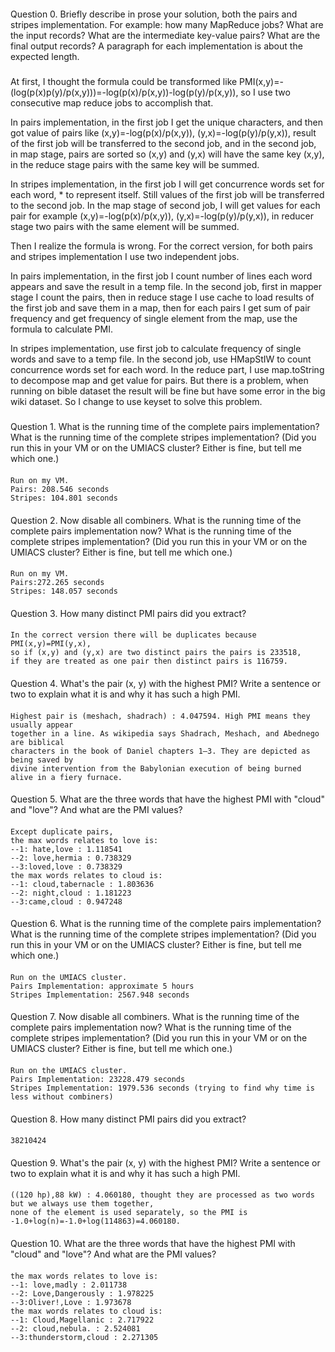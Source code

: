 ####
Question 0. Briefly describe in prose your solution, both the pairs and stripes implementation. For example: how many MapReduce jobs? What are the input records? What are the intermediate key-value pairs? What are the final output records? A paragraph for each implementation is about the expected length.
####
#####
At first, I thought the formula could be transformed like PMI(x,y)=-(log(p(x)p(y)/p(x,y)))=-log(p(x)/p(x,y))-log(p(y)/p(x,y)), so I use two consecutive map reduce jobs to accomplish that. 

In pairs implementation, in the first job I get the unique characters, and then got value of pairs like (x,y)=-log(p(x)/p(x,y)), (y,x)=-log(p(y)/p(y,x)), result of the first job will be transferred to the second job, and in the second job, in map stage, pairs are sorted so (x,y) and (y,x) will have the same key (x,y), in the reduce stage pairs with the same key will be summed.

In stripes implementation, in the first job I will get concurrence words set for each word, * to represent itself. Still values of the first job will be transferred to the second job. In the map stage of second job, I will get values for each pair for example (x,y)=-log(p(x)/p(x,y)), (y,x)=-log(p(y)/p(y,x)), in reducer stage two pairs with the same element will be summed. 

Then I realize the formula is wrong. For the correct version, for both pairs and stripes implementation I use two independent jobs. 

In pairs implementation, in the first job I count number of lines each word appears and save the result in a temp file. In the second job, first in mapper stage I count the pairs, then in reduce stage I use cache to load results of the first job and  save them in a map, then for each pairs I get sum of pair frequency and get frequency of single element from the map, use the formula to calculate PMI.

In stripes implementation, use first job to calculate frequency of single words and save to a temp file. In the second job, use HMapStIW to count concurrence words set for each word. In the reduce part, I use map.toString to decompose map and get value for pairs. But there is a problem, when running on bible dataset the result will be fine but have some error in the big wiki dataset. So I change to use keyset to solve this problem.
#####
####
Question 1. What is the running time of the complete pairs implementation? What is the running time of the complete stripes implementation? (Did you run this in your VM or on the UMIACS cluster? Either is fine, but tell me which one.)
####
```
Run on my VM.
Pairs: 208.546 seconds
Stripes: 104.801 seconds
```
####
Question 2. Now disable all combiners. What is the running time of the complete pairs implementation now? What is the running time of the complete stripes implementation? (Did you run this in your VM or on the UMIACS cluster? Either is fine, but tell me which one.)
####
```
Run on my VM.
Pairs:272.265 seconds
Stripes: 148.057 seconds
```
####
Question 3. How many distinct PMI pairs did you extract?
####
```
In the correct version there will be duplicates because PMI(x,y)=PMI(y,x), 
so if (x,y) and (y,x) are two distinct pairs the pairs is 233518, 
if they are treated as one pair then distinct pairs is 116759.
```
####
Question 4. What's the pair (x, y) with the highest PMI? Write a sentence or two to explain what it is and why it has such a high PMI.
####
```
Highest pair is (meshach, shadrach) : 4.047594. High PMI means they usually appear 
together in a line. As wikipedia says Shadrach, Meshach, and Abednego are biblical 
characters in the book of Daniel chapters 1–3. They are depicted as being saved by
divine intervention from the Babylonian execution of being burned alive in a fiery furnace.
```
####
Question 5. What are the three words that have the highest PMI with "cloud" and "love"? And what are the PMI values?
####
```
Except duplicate pairs,
the max words relates to love is: 
--1: hate,love : 1.118541 
--2: love,hermia : 0.738329
--3:loved,love : 0.738329
the max words relates to cloud is: 
--1: cloud,tabernacle : 1.803636
--2: night,cloud : 1.181223
--3:came,cloud : 0.947248
```

####
Question 6. What is the running time of the complete pairs implementation? What is the running time of the complete stripes implementation? (Did you run this in your VM or on the UMIACS cluster? Either is fine, but tell me which one.)
####
```
Run on the UMIACS cluster.
Pairs Implementation: approximate 5 hours
Stripes Implementation: 2567.948 seconds
```
####
Question 7. Now disable all combiners. What is the running time of the complete pairs implementation now? What is the running time of the complete stripes implementation? (Did you run this in your VM or on the UMIACS cluster? Either is fine, but tell me which one.)
####
```
Run on the UMIACS cluster.
Pairs Implementation: 23228.479 seconds
Stripes Implementation: 1979.536 seconds (trying to find why time is less without combiners)

```
####
Question 8. How many distinct PMI pairs did you extract?
####
```
38210424

```
####
Question 9. What's the pair (x, y) with the highest PMI? Write a sentence or two to explain what it is and why it has such a high PMI.
####
```
((120 hp),88 kW) : 4.060180, thought they are processed as two words but we always use them together,
none of the element is used separately, so the PMI is -1.0+log(n)=-1.0+log(114863)=4.060180.
```
####
Question 10. What are the three words that have the highest PMI with "cloud" and "love"? And what are the PMI values?
####
```
the max words relates to love is: 
--1: love,madly : 2.011738
--2: Love,Dangerously : 1.978225
--3:Oliver!,Love : 1.973678
the max words relates to cloud is: 
--1: Cloud,Magellanic : 2.717922 
--2: cloud,nebula. : 2.524081
--3:thunderstorm,cloud : 2.271305
```
